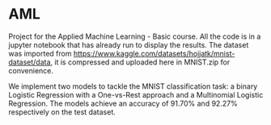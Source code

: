 # AML

Project for the Applied Machine Learning - Basic course. All the code is in a jupyter notebook that has already run to display the results. 
The dataset was imported from https://www.kaggle.com/datasets/hojjatk/mnist-dataset/data, it is compressed and uploaded here in MNIST.zip for convenience. 

We implement two models to tackle the MNIST classification task: a binary Logistic Regression with a One-vs-Rest approach and a Multinomial Logistic Regression. The models achieve an accuracy of 91.70% and 92.27% respectively on the test dataset.
